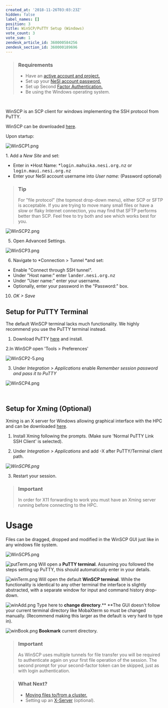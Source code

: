 ```yaml
---
created_at: '2018-11-26T03:03:23Z'
hidden: false
label_names: []
position: 3
title: WinSCP/PuTTY Setup (Windows)
vote_count: 3
vote_sum: 1
zendesk_article_id: 360000584256
zendesk_section_id: 360000189696
---
```


> ### Requirements
>
> -   Have an [active account and
>     project.](https://support.nesi.org.nz/hc/en-gb/sections/360000196195-Accounts-Projects)
> -   Set up your [NeSI account
>     password.](https://support.nesi.org.nz/hc/en-gb/articles/360000335995)
> -   Set up Second [Factor
>     Authentication.](https://support.nesi.org.nz/hc/en-gb/articles/360000203075)
> -   Be using the Windows operating system.

 

WinSCP is an SCP client for windows implementing the SSH protocol from
PuTTY.

WinSCP can be downloaded [here](https://winscp.net/eng/download.php).

Upon startup:

![WinSCP1.png](../includes/WinSCP1.png)

1. Add a *New Site* and set:

-   Enter in *Host Name: *<kbd>login.mahuika.nesi.org.nz</kbd> or
    <kbd>login.maui.nesi.org.nz</kbd>
-   Enter your NeSI account username into *User name:* (Password
    optional)

> ### Tip
>
> For "file protocol" (the topmost drop-down menu), either SCP or SFTP
> is acceptable. If you are trying to move many small files or have a
> slow or flaky Internet connection, you may find that SFTP performs
> better than SCP. Feel free to try both and see which works best for
> you.

  
![WinSCP2.png](../includes/WinSCP2.png)

5. Open Advanced Settings.

![WinSCP3.png](../includes/WinSCP3.png)

6. Navigate to *Connection &gt; Tunnel *and set:

-   Enable "Connect through SSH tunnel".
-   Under "Host name:" enter <kbd>lander.nesi.org.nz</kbd>
-   Under "User name:" enter your username.
-   Optionally, enter your password in the "Password:" box.

10. *OK &gt; Save*

## Setup for PuTTY Terminal

The default WinSCP terminal lacks much functionality. We highly
recommend you use the PuTTY terminal instead.

1. Download PuTTY [here](https://www.putty.org/) and install.

2.In WinSCP open 'Tools &gt; Preferences'

![WinSCP2-5.png](../includes/WinSCP2-5.png)

3. Under *Integration &gt; Applications* enable *Remember session
password and pass it to PuTTY*

![WinSCP4.png](../includes/WinSCP4.png)

 

## Setup for Xming (Optional)

Xming is an X server for Windows allowing graphical interface with the
HPC and can be downloaded
[here](https://sourceforge.net/projects/xming/).

1. Install Xming following the prompts. (Make sure 'Normal PuTTY Link
SSH Client' is selected).

2. Under *Integration &gt; Applications* and add -X after PuTTY/Terminal
client path.

*![WinSCP6.png](../includes/WinSCP6.png)*

3. Restart your session.

> ### Important
>
> In order for X11 forwarding to work you must have an Xming server
> running before connecting to the HPC.

# Usage

Files can be dragged, dropped and modified in the WinSCP GUI just like
in any windows file system.

![WinSCP5.png](../includes/WinSCP5.png)

![putTerm.png](../includes/putTerm.png) Will open a **PuTTY terminal**.
Assuming you followed the steps setting up PuTTY, this should
automatically enter in your details.

![winTerm.png](../includes/winTerm.png) Will open the default **WinSCP
terminal**. While the functionality is identical to any other terminal
the interface is slightly abstracted, with a separate window for input
and command history drop-down.

![winAdd.png](../includes/winAdd.png) Type here to **change
directory**.** **The GUI doesn't follow your current terminal directory
like MobaXterm so must be changed manually. (Recommend making this
larger as the default is very hard to type in).

![winBook.png](../includes/winBook.png) **Bookmark** current directory.

> ### Important
>
> As WinSCP uses multiple tunnels for file transfer you will be required
> to authenticate again on your first file operation of the session. The
> second prompt for your second-factor token can be skipped, just as
> with login authentication.

> ### What Next?
>
> -   [Moving files to/from a
>     cluster.](https://support.nesi.org.nz/hc/en-gb/articles/360000578455)
> -   Setting up
>     an [X-Server](https://support.nesi.org.nz/hc/en-gb/articles/360001075975)
>     (optional).

